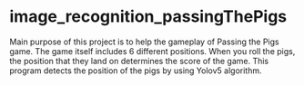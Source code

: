# image_recognition_passingThePigs

Main purpose of this project is to help the gameplay of Passing the Pigs game. The game itself includes 6 different positions. When you roll the pigs, the position that they land on determines the score of the game. This program detects the position of the pigs by using Yolov5 algorithm.
